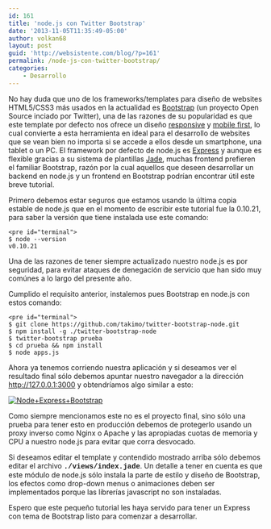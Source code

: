 ```yaml
---
id: 161
title: 'node.js con Twitter Bootstrap'
date: '2013-11-05T11:35:49-05:00'
author: volkan68
layout: post
guid: 'http://websistente.com/blog/?p=161'
permalink: /node-js-con-twitter-bootstrap/
categories:
    - Desarrollo
---
```


 No hay duda que uno de los frameworks/templates para diseño de websites HTML5/CSS3 más usados en la actualidad es [Bootstrap](http://getbootstrap.com/) (un proyecto Open Source inciado por Twitter), una de las razones de su popularidad es que este template por defecto nos ofrece un diseño [responsive](http://es.wikipedia.org/wiki/Dise%C3%B1o_web_adaptativo) y [mobile first](http://www.lukew.com/resources/mobile_first.asp), lo cual convierte a esta herramienta en ideal para el desarrollo de websites que se vean bien no importa si se accede a ellos desde un smartphone, una tablet o un PC. El framework por defecto de node.js es [Express](http://expressjs.com/) y aunque es flexible gracias a su sistema de plantillas [Jade](http://jade-lang.com/), muchas frontend prefieren el familiar Bootstrap, razón por la cual aquellos que deseen desarrollar un backend en node.js y un frontend en Bootstrap podrían encontrar útil este breve tutorial.

 Primero debemos estar seguros que estamos usando la última copia estable de node.js que en el momento de escribir este tutorial fue la 0.10.21, para saber la versión que tiene instalada use este comando:

```
<pre id="terminal">
$ node --version
v0.10.21
```

 Una de las razones de tener siempre actualizado nuestro node.js es por seguridad, para evitar ataques de denegación de servicio que han sido muy comúnes a lo largo del presente año.

 Cumplido el requisito anterior, instalemos pues Bootstrap en node.js con estos comando:

```
<pre id="terminal">
$ git clone https://github.com/takimo/twitter-bootstrap-node.git
$ npm install -g ./twitter-bootstrap-node
$ twitter-bootstrap prueba
$ cd prueba && npm install
$ node apps.js
```

 Ahora ya tenemos corriendo nuestra aplicación y si deseamos ver el resultado final sólo debemos apuntar nuestro navegador a la dirección http://127.0.0.1:3000 y obtendríamos algo similar a esto:

 [![Node+Express+Bootstrap](http://websistente.com/blog/wp-content/uploads/2013/11/Node+Express+Bootstrap-293x300.jpg)](http://websistente.com/blog/wp-content/uploads/2013/11/Node+Express+Bootstrap.jpg)

 Como siempre mencionamos este no es el proyecto final, sino sólo una prueba para tener esto en producción debemos de protegerlo usando un proxy inverso como Nginx o Apache y las apropiadas cuotas de memoria y CPU a nuestro node.js para evitar que corra desvocado.

 Si deseamos editar el template y contendido mostrado arriba sólo debemos editar el archivo <span style="font-family:courier new,courier,monospace;">**./views/index.jade**</span>. Un detalle a tener en cuenta es que este módulo de node.js sólo instala la parte de estilo y diseño de Bootstrap, los efectos como drop-down menus o animaciones deben ser implementados porque las librerías javascript no son instaladas.

 Espero que este pequeño tutorial les haya servido para tener un Express con tema de Bootstrap listo para comenzar a desarrollar.